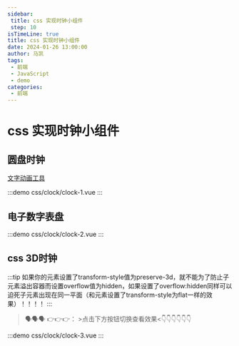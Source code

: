 ```yaml
---
sidebar:
 title: css 实现时钟小组件
 step: 10
isTimeLine: true
title: css 实现时钟小组件
date: 2024-01-26 13:00:00
author: 马凯
tags:
 - 前端
 - JavaScript
 - demo
categories:
 - 前端
---
```


# css 实现时钟小组件

## 圆盘时钟

[文字动画工具](https://gsap.com/docs/v3/Installation)

:::demo
css/clock/clock-1.vue
:::


## 电子数字表盘

:::demo
css/clock/clock-2.vue
:::

## css 3D时钟

:::tip
如果你的元素设置了transform-style值为preserve-3d，就不能为了防止子元素溢出容器而设置overflow值为hidden，如果设置了overflow:hidden同样可以迫死子元素出现在同一平面（和元素设置了transform-style为flat一样的效果）！！！！
:::


> 🗣🗣🗣 👉👉👉： >点击下方按钮切换查看效果<👇👇👇👇👇👇

:::demo
css/clock/clock-3.vue
:::
